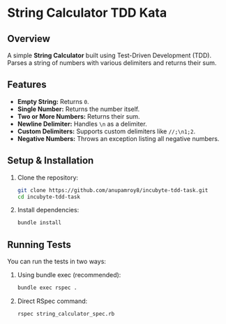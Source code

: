 # String Calculator TDD Kata

## Overview
A simple **String Calculator** built using Test-Driven Development (TDD). Parses a string of numbers with various delimiters and returns their sum.

## Features
- **Empty String:** Returns `0`.
- **Single Number:** Returns the number itself.
- **Two or More Numbers:** Returns their sum.
- **Newline Delimiter:** Handles `\n` as a delimiter.
- **Custom Delimiters:** Supports custom delimiters like `//;\n1;2`.
- **Negative Numbers:** Throws an exception listing all negative numbers.

## Setup & Installation

1. Clone the repository:
   ```bash
   git clone https://github.com/anupamroy8/incubyte-tdd-task.git
   cd incubyte-tdd-task
   ```

2. Install dependencies:
   ```bash
   bundle install
   ```

## Running Tests

You can run the tests in two ways:

1. Using bundle exec (recommended):
   ```bash
   bundle exec rspec .
   ```

2. Direct RSpec command:
   ```bash
   rspec string_calculator_spec.rb
   ```
